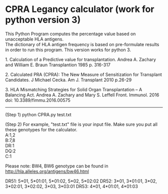 # CPRA Legancy calculator (work for python version 3)

This Python Program computes the percentage value based on unacceptable HLA antigens. <br>
The dictionary of HLA antigen frequency is based on pre-formulate results in order to run this program. This version works for python 3. <br>
<p style=<"font-family:Arial"> 1. Calculation of a Predictive value for transplantation. 
Andrea A. Zachary and William E. Braun Transplantion 1985 p. 316-317</p>

<p style=<font-family:Arial,font-size=10"> 2. Calculated PRA (CPRA): The New Measure of Sensitization for Transplant Candidates. J Michael Cecka. Am J. Transplant 2010 p.26-29 </p>

<p style=<font-family:Arial,font-size=10"> 3. HLA Mismatching Strategies for Solid Organ Transplantation – A Balancing Act. Andrea A. Zachary and Mary S. Leffell Front. Immunol. 2016 doi: 10.3389/fimmu.2016.00575 </p>


<div>
    <div></div>
    <hr class="styled-hr" />
    <div></div>
</div>

<p style>
(Step 1) python CPRA.py test.txt <br>
</p>

(Step 2) For example, "test.txt" file is your input file. Make sure you put all these genotypes for the calculator. <br>
A:1,2 <br>
B:7,8 <br>
DR:1 <br>
DQ:2 <br>
C:1 <br>

Please note: 
BW4, BW6 genotype can be found in http://hla.alleles.org/antigens/bw46.html <br>
</p>
<p style>  
DR51: 5*01, 5*01:01, 5*01:02, 5*02, 5*02:02 DR52: 3*01, 3*01:01, 3*02, 3*02:01, 3*02:02, 3*03, 3*03:01 DR53: 4*01, 4*01:01, 4*01:03 <br>
</p>








